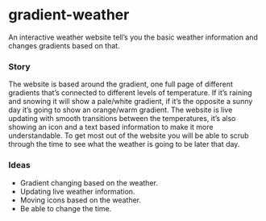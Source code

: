 gradient-weather
================
An interactive weather website tell’s you the basic weather information and changes gradients based on that.

### Story
The website is based around the gradient, one full page of different gradients that’s connected to different levels of temperature. If it’s raining and snowing it will show a pale/white gradient, if it’s the opposite a sunny day it’s going to show an orange/warm gradient. The website is live updating with smooth transitions between the temperatures, it’s also showing an icon and a text based information to make it more understandable. To get most out of the website you will be able to scrub through the time to see what the weather is going to be later that day.

### Ideas
+ Gradient changing based on the weather.
+ Updating live weather information.
+ Moving icons based on the weather.
+ Be able to change the time.
